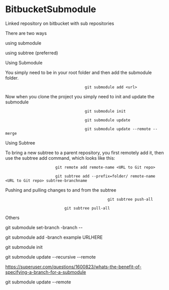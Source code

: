 # BitbucketSubmodule

 Linked repository on bitbucket with sub repositories
 
There are two ways

using submodule 

using subtree (preferred)

Using Submodule

You simply need to be in your root folder and then add the submodule folder.

                                       git submodule add <url>
                                       
Now when you clone the project you simply need to init and update the submodule

                                       git submodule init
                                       
                                       git submodule update
                                       
                                       git submodule update --remote --merge
                                       
Using Subtree

To bring a new subtree to a parent repository, you first remotely add it, then use the subtree add command, which looks like this:

                          git remote add remote-name <URL to Git repo>
                          
                          git subtree add --prefix=folder/ remote-name <URL to Git repo> subtree-branchname
                          
Pushing and pulling changes to and from the subtree

                                                 git subtree push-all
                                                 
                              git subtree pull-all
                              
Others

git submodule set-branch -branch <branch name> -- <submodule path>
 
git submodule add -branch example URLHERE
 
git submodule init
 
git submodule update --recursive --remote
 
https://superuser.com/questions/1600823/whats-the-benefit-of-specifying-a-branch-for-a-submodule
 
 git submodule update --remote
